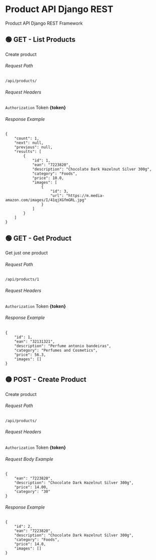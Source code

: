 # Product API Django REST
Product API Django REST Framework

## 🟢 GET - List Products

Create product

###### Request Path
```
/api/products/
```
###### Request Headers
`Authorization` Token **{token}**

###### Response Example
```
{
    "count": 1,
    "next": null,
    "previous": null,
    "results": [
        {
            "id": 1,
            "ean": "7223820",
            "description": "Chocolate Dark Hazelnut Silver 300g",
            "category": "Foods",
            "price": 10.0,
            "images": [
                {
                    "id": 3,
                    "url": "https://m.media-amazon.com/images/I/41qjXGfmGRL.jpg"
                }
            ]
        }
    ]
}
```
## 🟢 GET - Get Product 

Get just one product

###### Request Path
```
/api/products/1
```
###### Request Headers
`Authorization` Token **{token}**

###### Response Example
```
{
    "id": 1,
    "ean": "32131321",
    "description": "Perfume antonio bandeiras",
    "category": "Perfumes and Cosmetics",
    "price": 56.3,
    "images": []
}
```

## 🟡 POST - Create Product 

Create product

###### Request Path
```
/api/products/
```
###### Request Headers
`Authorization` Token **{token}**

###### Request Body Example
```
{
    "ean": "7223820",
    "description": "Chocolate Dark Hazelnut Silver 300g",
    "price": 14.00,
    "category": "30"
}
```
###### Response Example
```
{
    "id": 2,
    "ean": "7223820",
    "description": "Chocolate Dark Hazelnut Silver 300g",
    "category": "Foods",
    "price": 14.0,
    "images": []
}
```
